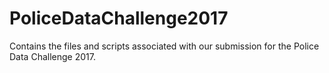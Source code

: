 # PoliceDataChallenge2017
Contains the files and scripts associated with our submission for the Police Data Challenge 2017.
